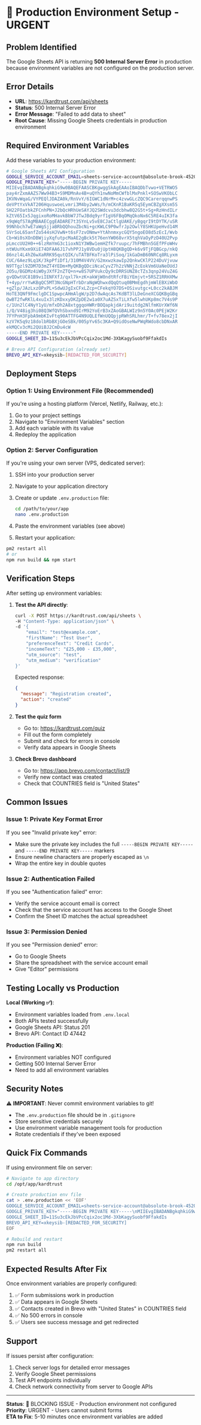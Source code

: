 # 🚨 Production Environment Setup - URGENT

## Problem Identified

The Google Sheets API is returning **500 Internal Server Error** in production because environment variables are not configured on the production server.

## Error Details

- **URL**: <https://kardtrust.com/api/sheets>
- **Status**: 500 Internal Server Error
- **Error Message**: "Failed to add data to sheet"
- **Root Cause**: Missing Google Sheets credentials in production environment

## Required Environment Variables

Add these variables to your production environment:

```bash
# Google Sheets API Configuration
GOOGLE_SERVICE_ACCOUNT_EMAIL=sheets-service-account@absolute-brook-452020-d5.iam.gserviceaccount.com
GOOGLE_PRIVATE_KEY="-----BEGIN PRIVATE KEY-----
MIIEvgIBADANBgkqhkiG9w0BAQEFAASCBKgwggSkAgEAAoIBAQDbTvwo+VETRWO5
pay4rZxmAAZS7Ww94B3+S9MDMnAv4B+uQYh1nwNoMmCWfblMxPnkl+SOSwVKObLC
IKVNvWqaG/VYPEQlJDAZA0k/RnVvY/6IGWC1dNrM+c4zvwGLcZQC9CarerqqnwPS
deVPtYxVkAT206HquswoeLvmri3M4by2wWs/h/mCKnR1BaKR5q5EymCBZgXXsm5S
SH22FOatbkZFCnhPN+J2bQcHRhUeSAYJQ2SWdcvu3dcbhw8Q2G5t+Sg+RzHndILr
kZtV65Ix5JqgixoRoMHavkBbW7JTwJBdq9yrf1gV6FBqOMqQkoNx6C5RE4uIK3fa
x9qWqfS7AgMBAAECggEADARE7t3SYnLv5vE8CJaCtlgUAKE/yBgqrI9tDYTK/uSR
99Nhbch7wE7aWgSjjaBRbQQhouZbcNi+gcKWLC9P0wfrJp2OwlY8SHKUpeHvd14M
SVrSoL65anfZo544sHJVwN+t6sF7zvONmw+YtAhnmxycGQY5ngoEO8d5zEcI/Wvb
Cb+Wi0sXOnDBWjiyXqfutpcMaAE2gBck5t76enYW068vrX5tqhVaOyPzD40U2Pvp
pLmccUU2H0++6lzRmYmG3c1ioxN1Y3WBw1emHZfk7ruupc/7hFMBhn5GEfPFoWHv
ntWUuYKxm9XiE74DFAA6J17vhPPJ1y8VDu0jUptH8QKBgQD+k6v9TjFQBGcp/nkQ
86nzl4L4hZ6wXaRRK95qutQIK/uTATBFKoTra3lPiSoq/1kGaDmB60NRCq8RLyxm
CUC/6Aez9Lq1K/3kpPfiDf1/310M4V4VV/G2mxwzkawIp2QnkwCKlP224DuVjvuw
N9TTgzl9ZDM7D3mZT4YEDm+MyQKBgQDciNcaCyvZ7h2zVNNjZcEokVm6UaNeOUdJ
2O5u/BGDMz4iW0yJXfF2nZTQ+n+w8S7UPVukcQy9cDRRSUNZ8cTZs3qnp24VuZ4G
gvQDwtUC81B9viIENFXfJ/qxl7k+zK+akWjW0ndtRfcFBiYEmjvt+5RSZ1RRHXMw
T+4yp/rrYwKBgQC5MT3NcGNpHTrbDraNgWQhwxdQqQtuq0BMmEgdhjmWlEBXiWbO
+gZlp/JAzLxzOPxPL+SdwUJgIxCFxLZcp+CFekqYO7DS+OSivutgc+L0cc2kABJM
HoTE3QNf9FmclgDC1SpwpcAHmAlgW/p2D7dwAqcAs7KdBT3lLDeGneXCGQKBgGBq
QwBT2fwRKlL4xuIx3lzKDxxyDKZpDE2w1a0X7uAZSxTiLXfw5lwhUKp8mc7V4s9P
c/1Un2lC4NyY1yU/mfxDh2A8xtggqoHWRrBOQapkjdAri9uitdg2NlfmKUrXWf6N
i/Q/V48ig3hi08Q3WfQVhSbxnd9IrM92YoErB3xZAoGBALWIz9n5Y0Ac0PEjW2Kr
7FYPnH3FpbA9mbKIvFtq90ATTFG4N9UQLEfWnUQQpjpRWhSRLhmr/T+fv78ex2jI
kzV7K5q9z18dolbRbBXjGOeSBk/005pYv65c3KA+Q9idOseNwPWqRWdo8cbDNxAR
ekMQCv3cMi2QUiBJ2CmDu4cW
-----END PRIVATE KEY-----"
GOOGLE_SHEET_ID=11Su3cEkJbVPcCqix2oc1Md-3XbKagySuobf9FfakdIs

# Brevo API Configuration (already set)
BREVO_API_KEY=xkeysib-[REDACTED_FOR_SECURITY]
```

## Deployment Steps

### Option 1: Using Environment File (Recommended)

If you're using a hosting platform (Vercel, Netlify, Railway, etc.):

1. Go to your project settings
2. Navigate to "Environment Variables" section
3. Add each variable with its value
4. Redeploy the application

### Option 2: Server Configuration

If you're using your own server (VPS, dedicated server):

1. SSH into your production server
2. Navigate to your application directory
3. Create or update `.env.production` file:

   ```bash
   cd /path/to/your/app
   nano .env.production
   ```

4. Paste the environment variables (see above)
5. Restart your application:

```bash
pm2 restart all
# or
npm run build && npm start
```

## Verification Steps

After setting up environment variables:

1. **Test the API directly**:

   ```bash
   curl -X POST https://kardtrust.com/api/sheets \
   -H "Content-Type: application/json" \
   -d '{
       "email": "test@example.com",
       "firstName": "Test User",
       "preferenceText": "Credit Cards",
       "incomeText": "£25,000 - £35,000",
       "utm_source": "test",
       "utm_medium": "verification"
   }'
   ```

   Expected response:

   ```json
   {
     "message": "Registration created",
     "action": "created"
   }
   ```

2. **Test the quiz form**
   - Go to: <https://kardtrust.com/quiz>
   - Fill out the form completely
   - Submit and check for errors in console
   - Verify data appears in Google Sheets

3. **Check Brevo dashboard**
   - Go to: <https://app.brevo.com/contact/list/9>
   - Verify new contact was created
   - Check that COUNTRIES field is "United States"

## Common Issues

### Issue 1: Private Key Format Error

If you see "Invalid private key" error:

- Make sure the private key includes the full `-----BEGIN PRIVATE KEY-----` and `-----END PRIVATE KEY-----` markers
- Ensure newline characters are properly escaped as `\n`
- Wrap the entire key in double quotes

### Issue 2: Authentication Failed

If you see "Authentication failed" error:

- Verify the service account email is correct
- Check that the service account has access to the Google Sheet
- Confirm the Sheet ID matches the actual spreadsheet

### Issue 3: Permission Denied

If you see "Permission denied" error:

- Go to Google Sheets
- Share the spreadsheet with the service account email
- Give "Editor" permissions

## Testing Locally vs Production

**Local (Working ✅)**:

- Environment variables loaded from `.env.local`
- Both APIs tested successfully
- Google Sheets API: Status 201
- Brevo API: Contact ID 47442

**Production (Failing ❌)**:

- Environment variables NOT configured
- Getting 500 Internal Server Error
- Need to add all environment variables

## Security Notes

⚠️ **IMPORTANT**: Never commit environment variables to git!

- The `.env.production` file should be in `.gitignore`
- Store sensitive credentials securely
- Use environment variable management tools for production
- Rotate credentials if they've been exposed

## Quick Fix Commands

If using environment file on server:

```bash
# Navigate to app directory
cd /opt/app/kardtrust

# Create production env file
cat > .env.production << 'EOF'
GOOGLE_SERVICE_ACCOUNT_EMAIL=sheets-service-account@absolute-brook-452020-d5.iam.gserviceaccount.com
GOOGLE_PRIVATE_KEY="-----BEGIN PRIVATE KEY-----\nMIIEvgIBADANBgkqhkiG9w0BAQEFAASCBKgwggSkAgEAAoIBAQDbTvwo+VETRWO5\npay4rZxmAAZS7Ww94B3+S9MDMnAv4B+uQYh1nwNoMmCWfblMxPnkl+SOSwVKObLC\nIKVNvWqaG/VYPEQlJDAZA0k/RnVvY/6IGWC1dNrM+c4zvwGLcZQC9CarerqqnwPS\ndeVPtYxVkAT206HquswoeLvmri3M4by2wWs/h/mCKnR1BaKR5q5EymCBZgXXsm5S\nSH22FOatbkZFCnhPN+J2bQcHRhUeSAYJQ2SWdcvu3dcbhw8Q2G5t+Sg+RzHndILr\nkZtV65Ix5JqgixoRoMHavkBbW7JTwJBdq9yrf1gV6FBqOMqQkoNx6C5RE4uIK3fa\nx9qWqfS7AgMBAAECggEADARE7t3SYnLv5vE8CJaCtlgUAKE/yBgqrI9tDYTK/uSR\n99Nhbch7wE7aWgSjjaBRbQQhouZbcNi+gcKWLC9P0wfrJp2OwlY8SHKUpeHvd14M\nSVrSoL65anfZo544sHJVwN+t6sF7zvONmw+YtAhnmxycGQY5ngoEO8d5zEcI/Wvb\nCb+Wi0sXOnDBWjiyXqfutpcMaAE2gBck5t76enYW068vrX5tqhVaOyPzD40U2Pvp\npLmccUU2H0++6lzRmYmG3c1ioxN1Y3WBw1emHZfk7ruupc/7hFMBhn5GEfPFoWHv\nntWUuYKxm9XiE74DFAA6J17vhPPJ1y8VDu0jUptH8QKBgQD+k6v9TjFQBGcp/nkQ\n86nzl4L4hZ6wXaRRK95qutQIK/uTATBFKoTra3lPiSoq/1kGaDmB60NRCq8RLyxm\nCUC/6Aez9Lq1K/3kpPfiDf1/310M4V4VV/G2mxwzkawIp2QnkwCKlP224DuVjvuw\nN9TTgzl9ZDM7D3mZT4YEDm+MyQKBgQDciNcaCyvZ7h2zVNNjZcEokVm6UaNeOUdJ\n2O5u/BGDMz4iW0yJXfF2nZTQ+n+w8S7UPVukcQy9cDRRSUNZ8cTZs3qnp24VuZ4G\ngvQDwtUC81B9viIENFXfJ/qxl7k+zK+akWjW0ndtRfcFBiYEmjvt+5RSZ1RRHXMw\nT+4yp/rrYwKBgQC5MT3NcGNpHTrbDraNgWQhwxdQqQtuq0BMmEgdhjmWlEBXiWbO\n+gZlp/JAzLxzOPxPL+SdwUJgIxCFxLZcp+CFekqYO7DS+OSivutgc+L0cc2kABJM\nHoTE3QNf9FmclgDC1SpwpcAHmAlgW/p2D7dwAqcAs7KdBT3lLDeGneXCGQKBgGBq\nQwBT2fwRKlL4xuIx3lzKDxxyDKZpDE2w1a0X7uAZSxTiLXfw5lwhUKp8mc7V4s9P\nc/1Un2lC4NyY1yU/mfxDh2A8xtggqoHWRrBOQapkjdAri9uitdg2NlfmKUrXWf6N\ni/Q/V48ig3hi08Q3WfQVhSbxnd9IrM92YoErB3xZAoGBALWIz9n5Y0Ac0PEjW2Kr\n7FYPnH3FpbA9mbKIvFtq90ATTFG4N9UQLEfWnUQQpjpRWhSRLhmr/T+fv78ex2jI\nkzV7K5q9z18dolbRbBXjGOeSBk/005pYv65c3KA+Q9idOseNwPWqRWdo8cbDNxAR\nekMQCv3cMi2QUiBJ2CmDu4cW\n-----END PRIVATE KEY-----\n"
GOOGLE_SHEET_ID=11Su3cEkJbVPcCqix2oc1Md-3XbKagySuobf9FfakdIs
BREVO_API_KEY=xkeysib-[REDACTED_FOR_SECURITY]
EOF

# Rebuild and restart
npm run build
pm2 restart all
```

## Expected Results After Fix

Once environment variables are properly configured:

1. ✅ Form submissions work in production
2. ✅ Data appears in Google Sheets
3. ✅ Contacts created in Brevo with "United States" in COUNTRIES field
4. ✅ No 500 errors in console
5. ✅ Users see success message and get redirected

## Support

If issues persist after configuration:

1. Check server logs for detailed error messages
2. Verify Google Sheet permissions
3. Test API endpoints individually
4. Check network connectivity from server to Google APIs

---

**Status**: 🚨 BLOCKING ISSUE - Production environment not configured  
**Priority**: URGENT - Users cannot submit forms  
**ETA to Fix**: 5-10 minutes once environment variables are added
